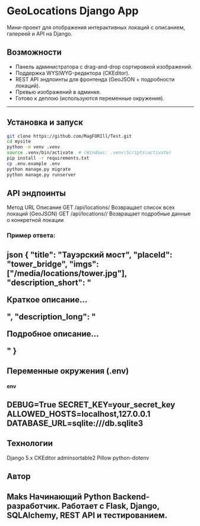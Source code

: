 # GeoLocations Django App

Мини-проект для отображения интерактивных локаций с описанием, галереей и API на Django.

## Возможности
- Панель администратора с drag-and-drop сортировкой изображений.
- Поддержка WYSIWYG-редактора (CKEditor).
- REST API эндпоинты для фронтенда (GeoJSON + подробности локаций).
- Превью изображений в админке.
- Готово к деплою (используются переменные окружения).

---

## Установка и запуск

```bash
git clone https://github.com/MagFORIll/Test.git
cd mysite
python -m venv .venv
source .venv/bin/activate  # (Windows: .venv\Scripts\activate)
pip install -r requirements.txt
cp .env.example .env
python manage.py migrate
python manage.py runserver
```
## API эндпоинты
Метод	URL	Описание
GET	/api/locations/	Возвращает список всех локаций (GeoJSON)
GET	/api/locations/<id>/	Возвращает подробные данные о конкретной локации

### Пример ответа:
json
{
  "title": "Тауэрский мост",
  "placeId": "tower_bridge",
  "imgs": ["/media/locations/tower.jpg"],
  "description_short": "<p>Краткое описание...</p>",
  "description_long": "<p>Подробное описание...</p>"
}
---
## Переменные окружения (.env)
#### env
DEBUG=True
SECRET_KEY=your_secret_key
ALLOWED_HOSTS=localhost,127.0.0.1
DATABASE_URL=sqlite:///db.sqlite3
---
## Технологии
Django 5.x
CKEditor
adminsortable2
Pillow
python-dotenv
 
## Автор
Maks
Начинающий Python Backend-разработчик.
Работает с Flask, Django, SQLAlchemy, REST API и тестированием.
---
